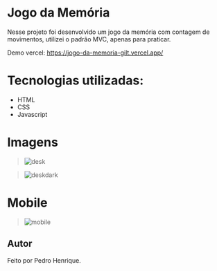 # Jogo da Memória

Nesse projeto foi desenvolvido um jogo da memória com contagem de movimentos, utilizei o padrão MVC, apenas para praticar.

Demo vercel: https://jogo-da-memoria-gilt.vercel.app/

# Tecnologias utilizadas:
  
  * HTML
  * CSS
  * Javascript
  
# Imagens

> ![desk](https://user-images.githubusercontent.com/50461707/162593532-f9548f04-9893-4541-9a22-4c29032a76a1.PNG)

> ![deskdark](https://user-images.githubusercontent.com/50461707/162593678-2af0ddea-c6bc-46b3-ac98-c9dc9c32f80d.PNG)

#   Mobile
> ![mobile](https://user-images.githubusercontent.com/50461707/162593756-83ebf567-4726-40fa-95ec-7d3918e1c500.PNG)

## Autor
Feito por Pedro Henrique.
